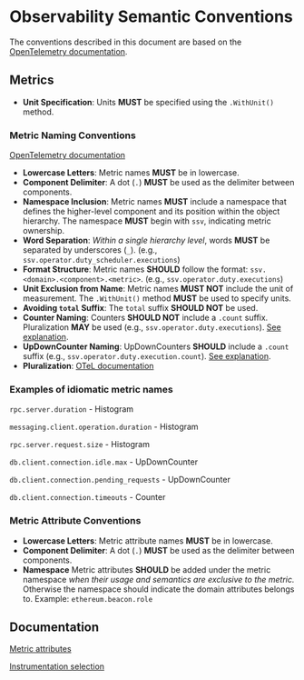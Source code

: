 # Observability Semantic Conventions

The conventions described in this document are based on the [OpenTelemetry documentation](https://opentelemetry.io/docs/).

## Metrics

- **Unit Specification**: Units **MUST** be specified using the `.WithUnit()` method.

### Metric Naming Conventions
[OpenTelemetry documentation](https://opentelemetry.io/docs/specs/semconv/general/metrics)

- **Lowercase Letters**: Metric names **MUST** be in lowercase.
- **Component Delimiter**: A dot (`.`) **MUST** be used as the delimiter between components.
- **Namespace Inclusion**: Metric names **MUST** include a namespace that defines the higher-level component and its position within the object hierarchy. The namespace **MUST** begin with `ssv`, indicating metric ownership.
- **Word Separation**: _Within a single hierarchy level_, words **MUST** be separated by underscores (`_`). (e.g., `ssv.operator.duty_scheduler.executions`)
- **Format Structure**: Metric names **SHOULD** follow the format: `ssv.<domain>.<component>.<metric>`. (e.g., `ssv.operator.duty.executions`)
- **Unit Exclusion from Name**: Metric names **MUST NOT** include the unit of measurement. The `.WithUnit()` method **MUST** be used to specify units.
- **Avoiding `total` Suffix**: The `total` suffix **SHOULD NOT** be used.
- **Counter Naming**: Counters **SHOULD NOT** include a `.count` suffix. Pluralization **MAY** be used (e.g., `ssv.operator.duty.executions`). [See explanation](https://github.com/open-telemetry/opentelemetry-specification/issues/3457).
- **UpDownCounter Naming**: UpDownCounters **SHOULD** include a `.count` suffix (e.g., `ssv.operator.duty.execution.count`). [See explanation](https://github.com/open-telemetry/opentelemetry-specification/issues/3457).
- **Pluralization**: [OTeL documentation](https://opentelemetry.io/docs/specs/semconv/general/metrics/#pluralization)

### Examples of idiomatic metric names

`rpc.server.duration` - Histogram

`messaging.client.operation.duration` - Histogram

`rpc.server.request.size` - Histogram

`db.client.connection.idle.max` - UpDownCounter

`db.client.connection.pending_requests` - UpDownCounter

`db.client.connection.timeouts` - Counter

### Metric Attribute Conventions

- **Lowercase Letters**: Metric attribute names **MUST** be in lowercase.
- **Component Delimiter**: A dot (`.`) **MUST** be used as the delimiter between components.
- **Namespace** Metric attributes **SHOULD** be added under the metric namespace _when their usage and semantics are exclusive to the metric._ Otherwise the namespace should indicate the domain attributes belongs to. Example: `ethereum.beacon.role`


## Documentation
[Metric attributes](https://opentelemetry.io/docs/specs/semconv/general/metrics/#metric-attributes)

[Instrumentation selection](https://opentelemetry.io/docs/specs/otel/metrics/supplementary-guidelines/#guidelines-for-instrumentation-library-authors) 

